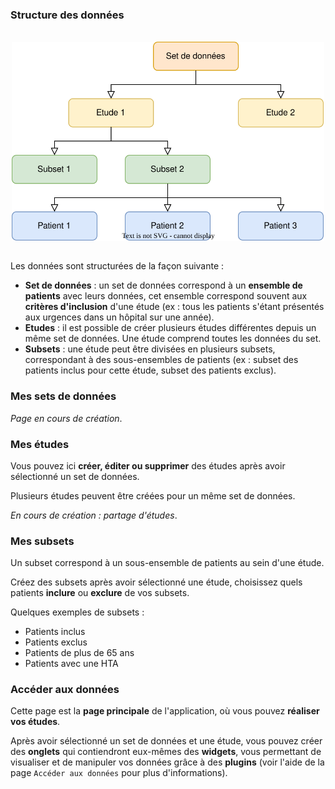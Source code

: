 ### <i class="fa fa-check" style="color: steelblue;"></i> Structure des données

<br />
<img src = "https://raw.githubusercontent.com/BorisDelange/LinkR-content/main/home/fr/get_started/data_structure.svg" alt = "Data structure" width = "500" style = "display:block; margin-left:auto; margin-right:auto;" />
<br />

Les données sont structurées de la façon suivante :

- **Set de données** : un set de données correspond à un **ensemble de patients** avec leurs données, cet ensemble correspond souvent aux **critères d'inclusion** d'une étude (ex : tous les patients s'étant présentés aux urgences dans un hôpital sur une année).
- **Etudes** : il est possible de créer plusieurs études différentes depuis un même set de données. Une étude comprend toutes les données du set.
- **Subsets** : une étude peut être divisées en plusieurs subsets, correspondant à des sous-ensembles de patients (ex : subset des patients inclus pour cette étude, subset des patients exclus).

### <i class="fa fa-check" style="color: steelblue;"></i> Mes sets de données

*Page en cours de création*.

### <i class="fa fa-check" style="color: steelblue;"></i> Mes études

Vous pouvez ici **créer, éditer ou supprimer** des études après avoir sélectionné un set de données.

Plusieurs études peuvent être créées pour un même set de données.

*En cours de création : partage d'études*.

### <i class="fa fa-check" style="color: steelblue;"></i> Mes subsets

Un subset correspond à un sous-ensemble de patients au sein d'une étude.

Créez des subsets après avoir sélectionné une étude, choisissez quels patients **inclure** ou **exclure** de vos subsets.

Quelques exemples de subsets :
- Patients inclus
- Patients exclus
- Patients de plus de 65 ans
- Patients avec une HTA

### <i class="fa fa-check" style="color: steelblue;"></i> Accéder aux données

Cette page est la **page principale** de l'application, où vous pouvez **réaliser vos études**.

Après avoir sélectionné un set de données et une étude, vous pouvez créer des **onglets** qui contiendront eux-mêmes des **widgets**, vous permettant de visualiser et de manipuler vos données grâce à des **plugins** (voir l'aide de la page `Accéder aux données` pour plus d'informations). 
